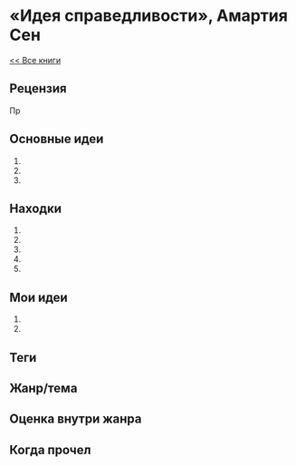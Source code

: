# «Идея справедливости», Амартия Сен

[<< Все книги](../README.md)

## Рецензия

Пр


## Основные идеи

1. 

2.

3. 


## Находки

1. 
2. 
3. 
4. 
5. 




## Мои идеи

1. 

2. 


## Теги



## Жанр/тема



## Оценка внутри жанра



## Когда прочел
